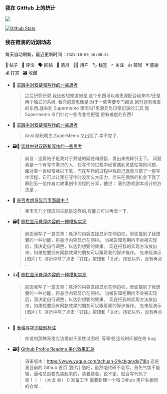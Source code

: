 ### 我在 GitHub 上的统计

<a title="Hits" target="_blank" href="https://github.com/Crowds21/Crowds21"><img src="https://hits.b3log.org/crowds21/crowds21.svg"></a>

[![Github Stats](https://github-readme-stats.vercel.app/api?username=crowds21&theme=tokyonight&show_icons=true)](https://github.com/crowds21)

<!--events start -->

### 我在链滴的近期动态

每天自动刷新，最近更新时间：`2021-10-09 16:00:34`

📝 帖子 &nbsp; 💬 评论 &nbsp; 🗣 回帖 &nbsp; 🌙 清月 &nbsp; 👨‍💻 用户 &nbsp; 🏷️ 标签 &nbsp; ⭐️ 关注 &nbsp; 👍 赞同 &nbsp; 💗 感谢 &nbsp; 💰 打赏 &nbsp; 🗃 收藏

* 💬 [实践中对双链和写作的一些思考](https://ld246.com/article/1633719399031/comment/1633762438963#comments)

  > 之后研究研究.我比较想知道的是,这个东西可以和思源配合起来吗?还是两个独立的系统. 看你的意思像是:对于一些需要专门阅读,同时还有难度的东西,就丢到 Supermemo 里面吗?思源充当日常记录的工具,而 Supermemo 专门针对一些专业性更强,更有难度的东西?
* 💬 [实践中对双链和写作的一些思考](https://ld246.com/article/1633719399031/comment/1633743397505#comments)

  > Anki 刚玩明白,SuperMemo 又出现了.学不完了.
* 🗃📝 [实践中对双链和写作的一些思考](https://ld246.com/article/1633719399031)

  > 前言：这篇帖子是我对于双链的疑惑和感悟，发出来抛砖引玉下。 问题 我是一个有写作需求的人，在写作的过程中经常遇到灵感枯竭的问题，面对着一张经常难以下笔，而在写作的过程中我自己逐渐习惯了一套写作流程，它可以让我在写作时没那么大压力，后来在偶然的机会下我了解到另一位作者对故事创作流程的分享，他说： 我的游戏剧本设计的方法是 ..
* 💬 [是否考虑将显示页面居中？](https://ld246.com/article/1633608793091/comment/1633656081862#comments)

  > 集市有几个现成的主题是这样的,有能力可以再改一下.
* 🗃📝 [侧栏显示悬浮内容的一种模拟实现](https://ld246.com/article/1633408849565)

  > 前面我写了一篇文章：悬浮的内容直接显示在侧边栏，里面提到了我想要的一种功能，将悬浮内容显示在侧栏。 当被告知短期内不会被实现后，我决定自行调整，以达到想要的效果。 现在把我的实现方法放出来，如果想要拥有同款效果的朋友可以跟着我的脚步操作。 先来段演示 [图片] 1）演示中除了点击「钉住」按钮和「关闭」按钮以外，没有再点 ..
* 👍📝 [侧栏显示悬浮内容的一种模拟实现](https://ld246.com/article/1633408849565)

  > 前面我写了一篇文章：悬浮的内容直接显示在侧边栏，里面提到了我想要的一种功能，将悬浮内容显示在侧栏。 当被告知短期内不会被实现后，我决定自行调整，以达到想要的效果。 现在把我的实现方法放出来，如果想要拥有同款效果的朋友可以跟着我的脚步操作。 先来段演示 [图片] 1）演示中除了点击「钉住」按钮和「关闭」按钮以外，没有再点 ..
* 💬 [表格与字词级别标注](https://ld246.com/article/1633505464170/comment/1633508436818#comments)

  > 你说的那种表格应该类似于属性试图吧. 等等吧.这段时间都在修 bug
* 🗃📝 [Github Profile Readme 美化效果汇总](https://ld246.com/article/1633274473807)

  > 语雀版本：https://www.yuque.com/achuan-2/kclygn/dq718n 这是我目前的 Github 首页 [图片] 酷吧，虽然咱代码不会写，首先气势不能输，逼格总是要先装起来的，装着装着，说不定，就会写代码了呢！！！（大误 😄） 0 准备工作 需要新建一个和 Github 用户名相同的仓库 ..


<!--events end -->
